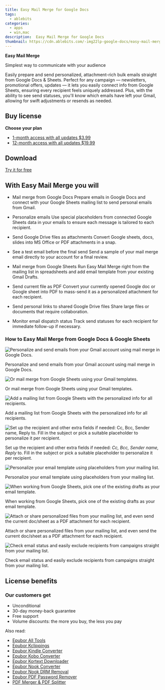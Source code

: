 ```yaml
---
title: Easy Mail Merge for Google Docs
tags: 
  - ablebits
categories: 
  - apps
  - win,mac
description:  Easy Mail Merge for Google Docs
thumbnail: https://cdn.ablebits.com/-img22lp-google-docs/easy-mail-merge/easy-mail-merge-google-docs.png
---
```


**Easy Mail Merge**

Simplest way to communicate with your audience

Easily prepare and send personalized, attachment-rich bulk emails straight from Google Docs & Sheets. Perfect for any campaign — newsletters, promotional offers, updates — it lets you easily connect info from Google Sheets, ensuring every recipient feels uniquely addressed. Plus, with the ability to see send statuses, you'll know which emails have left your Gmail, allowing for swift adjustments or resends as needed.

## Buy license

**Choose your plan**

- [1-month access with all updates $3.99](https://secure.2checkout.com/order/checkout.php?PRODS=45138620&QTY=1&CART=1&AFFILIATE=108875&CARD=2&DESIGN_TYPE=2&SHORT_FORM=1&CLEAN_CART=ALL&SRC=website)
- [12-month access with all updates $19.99](https://secure.2checkout.com/order/checkout.php?PRODS=44706370&QTY=1&CART=1&AFFILIATE=108875&CARD=2&DESIGN_TYPE=2&SHORT_FORM=1&COUPON=TrSbExpr-MjAdns-01&CLEAN_CART=ALL&SRC=website)

## Download

[Try it for free](https://workspace.google.com/marketplace/app/easy_mail_merge/422343725526)

## With Easy Mail Merge you will

-   Mail merge from Google Docs Prepare emails in Google Docs and connect with your Google Sheets mailing list to send personal emails from Gmail.
-   Personalize emails Use special placeholders from connected Google Sheets data in your emails to ensure each message is tailored to each recipient.
-   Send Google Drive files as attachments Convert Google sheets, docs, slides into MS Office or PDF attachments in a snap.
-   See a test email before the final send Send a sample of your mail merge email directly to your account for a final review.

-   Mail merge from Google Sheets Run Easy Mail Merge right from the mailing list in spreadsheets and add email template from your existing Gmail Drafts.
-   Send current file as PDF Convert your currently opened Google doc or Google sheet into PDF to mass-send it as a personalized attachment for each recipient.
-   Send personal links to shared Google Drive files Share large files or documents that require collaboration.
-   Monitor email dispatch status Track send statuses for each recipient for immediate follow-up if necessary.

### How to Easy Mail Merge from Google Docs & Google Sheets

 ![Personalize and send emails from your Gmail account using mail merge in Google Docs.](https://cdn.ablebits.com/-img22lp-google-docs/easy-mail-merge/easy-mail-merge-google-docs.png)

Personalize and send emails from your Gmail account using mail merge in Google Docs.

 ![Or mail merge from Google Sheets using your Gmail templates.](https://cdn.ablebits.com/-img22lp-google-docs/easy-mail-merge/easy-mail-merge-google-sheets.png)

Or mail merge from Google Sheets using your Gmail templates.

 ![Add a mailing list from Google Sheets with the personalized info for all recipients.](https://cdn.ablebits.com/-img22lp-google-docs/easy-mail-merge/add-mailing-list.png)

Add a mailing list from Google Sheets with the personalized info for all recipients.

 ![Set up the recipient and other extra fields if needed: <em>Cc, Bcc, Sender name, Reply</em> to. Fill in the subject or pick a suitable placeholder to personalize it per recipient.](https://cdn.ablebits.com/-img22lp-google-docs/easy-mail-merge/tweak-additional-fields.png)

Set up the recipient and other extra fields if needed: _Cc, Bcc, Sender name, Reply_ to. Fill in the subject or pick a suitable placeholder to personalize it per recipient.

 ![Personalize your email template using placeholders from your mailing list.](https://cdn.ablebits.com/-img22lp-google-docs/easy-mail-merge/personalize-email-template.png)

Personalize your email template using placeholders from your mailing list.

 ![When working from Google Sheets, pick one of the existing drafts as your email template.](https://cdn.ablebits.com/-img22lp-google-docs/easy-mail-merge/select-draft.png)

When working from Google Sheets, pick one of the existing drafts as your email template.

 ![Attach or share personalized files from your mailing list, and even send the current doc/sheet as a PDF attachment for each recipient.](https://cdn.ablebits.com/-img22lp-google-docs/easy-mail-merge/attach-share-files.png)

Attach or share personalized files from your mailing list, and even send the current doc/sheet as a PDF attachment for each recipient.

 ![Check email status and easily exclude recipients from campaigns straight from your mailing list.](https://cdn.ablebits.com/-img22lp-google-docs/easy-mail-merge/check-email-status.png)

Check email status and easily exclude recipients from campaigns straight from your mailing list.

## License benefits

### Our customers get

- Unconditional
- 30-day money-back guarantee
- Free support
- Volume discounts: the more you buy, the less you pay 

<ins class="adsbygoogle"
      style="display:block"
      data-ad-client="ca-pub-7571918770474297"
      data-ad-slot="8358498916"
      data-ad-format="auto"
      data-full-width-responsive="true"></ins>

<span class="atpl-alsoreadstyle">Also read:</span>
<div><ul>
<li><a href="https://tools.techidaily.com/epubor/products/"><u>Epubor All Tools</u></a></li>
<li><a href="https://tools.techidaily.com/epubor/kclippings/"><u>Epubor Kclippings</u></a></li>
<li><a href="https://tools.techidaily.com/epubor/kindle-converter/"><u>Epubor Kindle Converter</u></a></li>
<li><a href="https://tools.techidaily.com/epubor/kobo-converter/"><u>Epubor Kobo Converter</u></a></li>
<li><a href="https://tools.techidaily.com/epubor/kortext-downloader/"><u>Epubor Kortext Downloader</u></a></li>
<li><a href="https://tools.techidaily.com/epubor/nook-converter/"><u>Epubor Nook Converter</u></a></li>
<li><a href="https://tools.techidaily.com/epubor/nook-drm-removal/"><u>Epubor Nook DRM Removal</u></a></li>
<li><a href="https://tools.techidaily.com/epubor/pdf-password-remover/"><u>Epubor PDF Password Remover</u></a></li>
<li><a href="https://tools.techidaily.com/epubor/pdf-splitter-merger/"><u>PDF Merger & PDF Splitter</u></a></li>
</ul></div>

